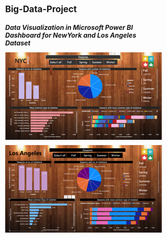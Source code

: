 # Big-Data-Project


## _Data Visualization in Microsoft Power BI Dashboard for NewYork and Los Angeles Dataset_
![](Screenshot%20(205).png)

![](Screenshot%20(204).png)
